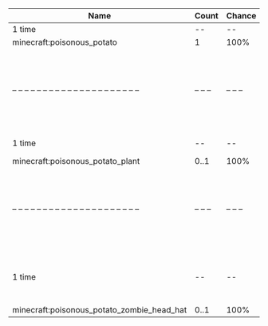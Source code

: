 | Name                                       | Count | Chance | Weight | Comment                                                                                  |
| ------------------------------------------ | ----- | ------ | ------ | ---------------------------------------------------------------------------------------- |
| 1 time                                     |    -- |     -- |     -- |                                                                                          |
| minecraft:poisonous_potato                 |     1 |   100% |      1 |                                                                                          |
| – – – – – – – – – – – – – – – – – – – – –  | – – – | – – –  | – – –  | – – – – – – – – – – – – – – – – – – – – – – – – – – – – – – – – – – – – – – – – – – – –  |
| 1 time                                     |    -- |     -- |     -- | killed by player                                                                         |
| minecraft:poisonous_potato_plant           |  0..1 |   100% |      1 |                                                                                          |
| – – – – – – – – – – – – – – – – – – – – –  | – – – | – – –  | – – –  | – – – – – – – – – – – – – – – – – – – – – – – – – – – – – – – – – – – – – – – – – – – –  |
| 1 time                                     |    -- |     -- |     -- | killed by player, random chance: 0.025%|{enchantment: looting}: 0.035% + 0.01%*(level-1) |
| minecraft:poisonous_potato_zombie_head_hat |  0..1 |   100% |      1 |                                                                                          |